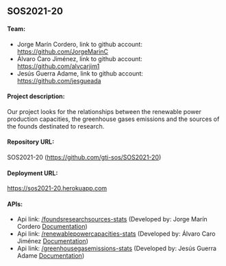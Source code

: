 ## SOS2021-20
<html>
<body>
  <h4>
    Team:
  </h4>
  <ul>
    <li>Jorge Marín Cordero, link to github account: <a
        href="https://github.com/JorgeMarinC">https://github.com/JorgeMarinC</a></li>
    <li>Álvaro Caro Jiménez, link to github account: <a
        href="https://github.com/alvcarjim1">https://github.com/alvcarjim1</a></li>
    <li>Jesús Guerra Adame, link to github account: <a
        href="https://github.com/jesgueada">https://github.com/jesgueada</a></li>
  </ul>
  <h4>
    Project description:
  </h4>
  <p>
    Our project looks for the relationships between the renewable power production capacities, the greenhouse gases
    emissions and the sources of the founds destinated to research.
  </p>
  <h4>
    Repository URL:
  </h4>
  <p>
    SOS2021-20 (<a href="https://github.com/gti-sos/SOS2021-20">https://github.com/gti-sos/SOS2021-20</a>)
  </p>
  <h4>
    Deployment URL:
  </h4>
  <p>
    <a href="https://sos2021-20.herokuapp.com">https://sos2021-20.herokuapp.com</a>
  </p>
  <h4>
    APIs:
  </h4>
  <ul>
    <li>Api link: <a
        href="https://sos2021-20.herokuapp.com/api/v1/foundsresearchsources-stats">/foundsresearchsources-stats</a>
      (Developed by: Jorge Marín Cordero <a
        href="https://documenter.getpostman.com/view/15070037/TzJsfdKV">Documentation</a>)</li>
    <li>Api link: <a
        href="http://sos2021-20.herokuapp.com/api/v1/renewablepowercapacities-stats">/renewablepowercapacities-stats</a>
      (Developed by: Álvaro Caro Jiménez <a href="https://documenter.getpostman.com/view/15467208/TzJuAdf1">Documentation</a>)</li>
    <li>Api link: <a
        href="https://sos2021-20.herokuapp.com/api/v1/greenhousegasemissions-stats">/greenhousegasemissions-stats</a>
      (Developed by: Jesús Guerra Adame <a href="https://documenter.getpostman.com/view/14978263/TzJu8wiQ">Documentation</a>)</li>
  </ul>
</body>

</html>
